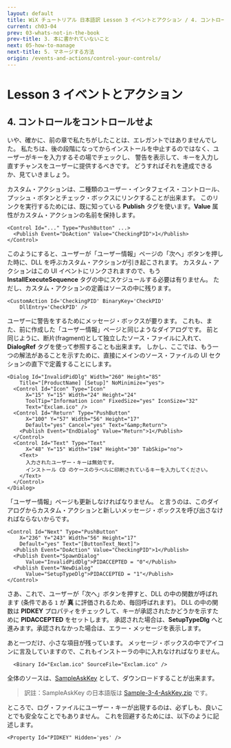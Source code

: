 ```yaml
---
layout: default
title: WiX チュートリアル 日本語訳 Lesson 3 イベントとアクション / 4. コントロールをコントロールせよ
current: ch03-04
prev: 03-whats-not-in-the-book
prev-title: 3. 本に書かれていないこと
next: 05-how-to-manage
next-title: 5. マネージする方法
origin: /events-and-actions/control-your-controls/
---
```

# Lesson 3 イベントとアクション

## 4. コントロールをコントロールせよ

いや、確かに、前の章で私たちがしたことは、エレガントではありませんでした。
私たちは、後の段階になってからインストールを中止するのではなく、ユーザーがキーを入力するその場でチェックし、
警告を表示して、キーを入力し直すチャンスをユーザーに提供するべきです。
どうすればそれを達成できるか、見ていきましょう。

カスタム・アクションは、二種類のユーザー・インタフェイス・コントロール、プッシュ・ボタンとチェック・ボックスにリンクすることが出来ます。
このリンクを実行するためには、既に知っている **Publish** タグを使います。**Value** 属性がカスタム・アクションの名前を保持します。

    <Control Id="..." Type="PushButton" ...>
      <Publish Event="DoAction" Value="CheckingPID">1</Publish>
    </Control>

このようにすると、ユーザーが「ユーザー情報」ページの「次へ」ボタンを押した時に、DLL を呼ぶカスタム・アクションが引き起こされます。
カスタム・アクションはこの UI イベントにリンクされますので、もう **InstallExecuteSequence** タグの中にスケジュールする必要は有りません。
ただし、カスタム・アクションの定義はソースの中に残ります。

    <CustomAction Id='CheckingPID' BinaryKey='CheckPID'
        DllEntry='CheckPID' />

ユーザーに警告をするためにメッセージ・ボックスが要ります。
これも、また、前に作成した「ユーザー情報」ページと同じようなダイアログです。
前と同じように、断片(fragment)として独立したソース・ファイルに入れて、**DialogRef** タグを使って参照することも出来ます。
しかし、ここでは、もう一つの解法があることを示すために、直接にメインのソース・ファイルの UI セクションの直下で定義することにします。

    <Dialog Id="InvalidPidDlg" Width="260" Height="85"
        Title="[ProductName] [Setup]" NoMinimize="yes">
      <Control Id="Icon" Type="Icon"
          X="15" Y="15" Width="24" Height="24"
          ToolTip="Information icon" FixedSize="yes" IconSize="32"
          Text="Exclam.ico" />
      <Control Id="Return" Type="PushButton"
          X="100" Y="57" Width="56" Height="17"
          Default="yes" Cancel="yes" Text="&amp;Return">
        <Publish Event="EndDialog" Value="Return">1</Publish>
      </Control>
      <Control Id="Text" Type="Text"
          X="48" Y="15" Width="194" Height="30" TabSkip="no">
        <Text>
          入力されたユーザー・キーは無効です。
          インストール CD のケースのラベルに印刷されているキーを入力してください。
        </Text>
      </Control>
    </Dialog>

「ユーザー情報」ページも更新しなければなりません。
と言うのは、このダイアログからカスタム・アクションと新しいメッセージ・ボックスを呼び出さなければならないからです。

    <Control Id="Next" Type="PushButton"
        X="236" Y="243" Width="56" Height="17"
        Default="yes" Text="[ButtonText_Next]">
      <Publish Event="DoAction" Value="CheckingPID">1</Publish>
      <Publish Event="SpawnDialog"
          Value="InvalidPidDlg">PIDACCEPTED = "0"</Publish>
      <Publish Event="NewDialog"
          Value="SetupTypeDlg">PIDACCEPTED = "1"</Publish>
    </Control>

さあ、これで、ユーザーが「次へ」ボタンを押すと、DLL の中の関数が呼ばれます
(条件である `1` が **真** に評価されるため、毎回呼ばれます)。
DLL の中の関数は **PIDKEY** プロパティをチェックして、キーが承認されたかどうかを示すために **PIDACCEPTED** をセットします。
承認された場合は、**SetupTypeDlg** へと進みます。承認されなかった場合は、エラー・メッセージを表示します。

あと一つだけ、小さな項目が残っています。
メッセージ・ボックスの中でアイコンに言及していますので、これもインストーラの中に入れなければなりません。

      <Binary Id="Exclam.ico" SourceFile="Exclam.ico" />

全体のソースは、[SampleAskKey](https://www.firegiant.com/system/files/samples/SampleAskKey.zip) として、ダウンロードすることが出来ます。

> 訳註：SampleAskKey の日本語版は [Sample-3-4-AskKey.zip](/samples/Sample-3-4-AskKey.zip) です。

ところで、ログ・ファイルにユーザー・キーが出現するのは、必ずしも、良いことでも安全なことでもありません。
これを回避するためには、以下のように記述します。

    <Property Id="PIDKEY" Hidden='yes' />
